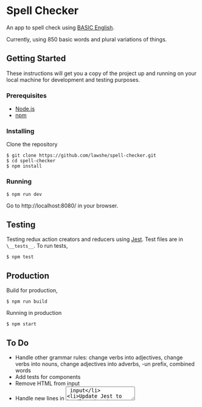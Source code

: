 # Spell Checker
An app to spell check using [BASIC English](http://ogden.basic-english.org/basiceng.html).

Currently, using 850 basic words and plural variations of things.

## Getting Started
These instructions will get you a copy of the project up and running on your local machine for development and testing purposes.

### Prerequisites
- [Node.js](https://nodejs.org/en/)
- [npm](https://www.npmjs.com/)

### Installing
Clone the repository
```
$ git clone https://github.com/lawshe/spell-checker.git
$ cd spell-checker
$ npm install
```

### Running
```
$ npm run dev
```
Go to http://localhost:8080/ in your browser.

## Testing
Testing redux action creators and reducers using [Jest](https://facebook.github.io/jest/). Test files are in `\__tests__`. To run tests,
```
$ npm test
```

## Production
Build for production,
```
$ npm run build
```
Running in production
```
$ npm start
```

## To Do
- Handle other grammar rules: change verbs into adjectives, change verbs into nouns, change adjectives into adverbs, -un prefix, combined words
- Add tests for components
- Remove HTML from input
- Handle new lines in <textarea> input
- Update Jest to handle Webpack alias
- Add clear button
- Add hover to `.brand-logo`
- Add UI message explaining that highlighted words in "Spell Checked" were not found in Basic English
- Handle words that should be capitalized. For ex, beginning of sentence
- Use JS sets for spell checking

## Possible Updates
- Consolidate text input/output into 1 view, perhaps using a WYSIWYG
- Add word suggestions
